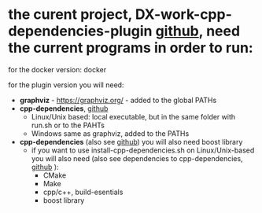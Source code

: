 # the curent project, DX-work-cpp-dependencies-plugin [github](https://github.com/UnProgramator/DX-work-cpp-dependencies-plugin), need the current programs in order to run:  

for the docker version: docker  
	
for the plugin version you will need:  
- **graphviz** - https://graphviz.org/ - added to the global PATHs  
- **cpp-dependencies**, [github](https://github.com/tomtom-international/cpp-dependencies)  
  - Linux/Unix based: local executable, but in the same folder with run.sh or to the PAHTs  
  - Windows same as graphviz, added to the PATHs  
- **cpp-dependencies** (also see [github](https://github.com/tomtom-international/cpp-dependencies)) you will also need boost library  
  - if you want to use install-cpp-dependencies.sh on Linux/Unix-based you will also need (also see dependencies to cpp-dependencies, [github](https://github.com/tomtom-international/cpp-dependencies) ):  
    - CMake  
    - Make  
    - cpp/c++, build-esentials  
    - boost library  
			
		
